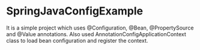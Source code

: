 # SpringJavaConfigExample

It is a simple project which uses @Configuration, @Bean, @PropertySource and @Value annotations. Also used AnnotationConfigApplicationContext class to load bean configuration and register the context.
